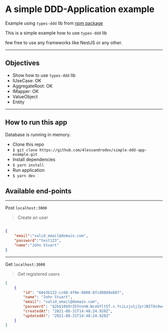 # A simple DDD-Application example

Example using `types-ddd` lib from [npm package](https://www.npmjs.com/package/types-ddd)

This is a simple example how to use `types-ddd` lib

few free to use any frameworks like NestJS or any other.

---

## Objectives

- Show how to use `types-ddd` lib
- IUseCase: OK
- AggregateRoot: OK
- IMapper: OK
- ValueObject
- Entity

---

## How to run this app

Database is running in memory.

- Clone this repo
- `$ git clone https://github.com/4lessandrodev/simple-ddd-app-example.git`
- Install dependencies
- `$ yarn install`
- Run application
- `$ yarn dev`


## Available end-points

---

Post `localhost:3000`
> Create an user

```json

{
    "email":"valid_email@domain.com",
    "password":"test123",
    "name":"John Stuart"
}

```

---

Get `localhost:3000`
> Get registered users

```json
[
    {
        "id": "6043b122-cc60-4f0e-8008-8fcd8089e687",
        "name": "John Stuart",
        "email": "valid_email@domain.com",
        "password": "$2b$10$9rZh7nnnW.WcoGYlt5T.s.YciLzju1j2yr1BITAs9wchTBndLOow2",
        "createdAt": "2021-08-31T14:48:24.920Z",
        "updatedAt": "2021-08-31T14:48:24.920Z"
    }
]
```
